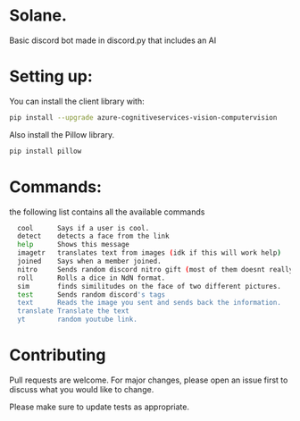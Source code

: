 # Solane.

Basic discord bot made in discord.py that includes an AI

# Setting up:

You can install the client library with:

```bash
pip install --upgrade azure-cognitiveservices-vision-computervision
```
Also install the Pillow library.

```bash
pip install pillow
```

# Commands:

the following list contains all the available commands

```bash
  cool      Says if a user is cool.
  detect    detects a face from the link
  help      Shows this message
  imagetr   translates text from images (idk if this will work help)
  joined    Says when a member joined.
  nitro     Sends random discord nitro gift (most of them doesnt really work ...
  roll      Rolls a dice in NdN format.
  sim       finds similitudes on the face of two different pictures.
  test      Sends random discord's tags
  text      Reads the image you sent and sends back the information.
  translate Translate the text
  yt        random youtube link.
```

# Contributing
Pull requests are welcome. For major changes, please open an issue first to discuss what you would like to change.

Please make sure to update tests as appropriate.
